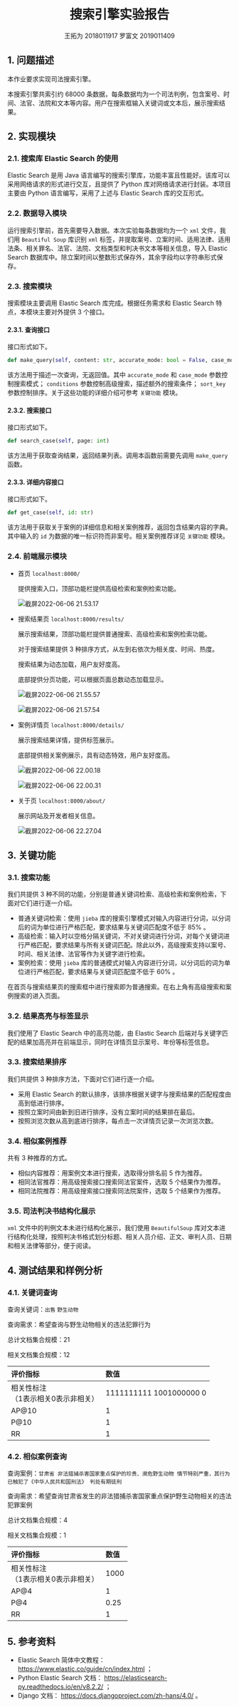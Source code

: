 # <center>搜索引擎实验报告</center>
<center>王拓为 2018011917  罗富文 2019011409</center>

## 1. 问题描述
本作业要求实现司法搜索引擎。

本搜索引擎共索引约 68000 条数据，每条数据均为一个司法判例，包含案号、时间、法官、法院和文本等内容。用户在搜索框输入关键词或文本后，展示搜索结果。



## 2. 实现模块
### 2.1. 搜索库 Elastic Search 的使用
Elastic Search 是用 Java 语言编写的搜索引擎库，功能丰富且性能好。该库可以采用网络请求的形式进行交互，且提供了 Python 库对网络请求进行封装。本项目主要由 Python 语言编写，采用了上述与 Elastic Search 库的交互形式。

### 2.2. 数据导入模块
运行搜索引擎前，首先需要导入数据。本次实验每条数据均为一个 `xml` 文件，我们用 `Beautiful Soup` 库识别 `xml` 标签，并提取案号、立案时间、适用法律、适用法条、相关罪名、法官、法院、文档类型和判决书文本等相关信息，导入 Elastic Search 数据库中。除立案时间以整数形式保存外，其余字段均以字符串形式保存。

### 2.3. 搜索模块
搜索模块主要调用 Elastic Search 库完成。根据任务需求和 Elastic Search 特点，本模块主要对外提供 3 个接口。

#### 2.3.1. 查询接口
接口形式如下。

```python
def make_query(self, content: str, accurate_mode: bool = False, case_mode: bool = False, conditions: dict = dict(), sort_key: str = '')
```

该方法用于描述一次查询，无返回值。其中 `accurate_mode` 和 `case_mode` 参数控制搜索模式； `conditions` 参数控制高级搜索，描述额外的搜索条件； `sort_key` 参数控制排序。关于这些功能的详细介绍可参考 `关键功能` 模块。

#### 2.3.2. 搜索接口
接口形式如下。

```python
def search_case(self, page: int)
```

该方法用于获取查询结果，返回结果列表。调用本函数前需要先调用 `make_query` 函数。

#### 2.3.3. 详细内容接口
接口形式如下。

```python
def get_case(self, id: str)
```

该方法用于获取关于案例的详细信息和相关案例推荐，返回包含结果内容的字典。其中输入的 `id` 为数据的唯一标识符而非案号。相关案例推荐详见 `关键功能` 模块。

### 2.4. 前端展示模块

* 首页 `localhost:8000/`

  提供搜索入口，顶部功能栏提供高级检索和案例检索功能。

  ![截屏2022-06-06 21.53.17](https://img.wzf2000.top/image/2022/06/06/2022-06-06-21.53.17.png)

* 搜索结果页 `localhost:8000/results/`

  展示搜索结果，顶部功能栏提供普通搜索、高级检索和案例检索功能。

  对于搜索结果提供 3 种排序方式，从左到右依次为相关度、时间、热度。

  搜索结果为动态加载，用户友好度高。

  底部提供分页功能，可以根据页面总数动态加载显示。

  ![截屏2022-06-06 21.55.57](https://img.wzf2000.top/image/2022/06/06/2022-06-06-21.55.57.png)

  ![截屏2022-06-06 21.57.54](https://img.wzf2000.top/image/2022/06/06/2022-06-06-21.57.54.png)

* 案例详情页 `localhost:8000/details/`

  展示搜索结果详情，提供标签展示。

  底部提供相关案例展示，具有动态特效，用户友好度高。

  ![截屏2022-06-06 22.00.18](https://img.wzf2000.top/image/2022/06/06/2022-06-06-22.00.18.png)

  ![截屏2022-06-06 22.00.31](https://img.wzf2000.top/image/2022/06/06/2022-06-06-22.00.31.png)

* 关于页 `localhost:8000/about/`

  展示网站及开发者相关信息。

  ![截屏2022-06-06 22.27.04](https://img.wzf2000.top/image/2022/06/06/2022-06-06-22.27.04.png)



## 3. 关键功能
### 3.1. 搜索功能
我们共提供 3 种不同的功能，分别是普通关键词检索、高级检索和案例检索，下面对它们进行逐一介绍。

 - 普通关键词检索：使用 `jieba` 库的搜索引擎模式对输入内容进行分词，以分词后的词为单位进行严格匹配，要求结果与关键词匹配度不低于 85% 。
 - 高级检索：输入时以空格分隔关键词，不对关键词进行分词，对每个关键词进行严格匹配，要求结果与所有关键词匹配。除此以外，高级搜索支持以案号、时间、相关法律、法官等作为关键字进行检索。
 - 案例检索：使用 `jieba` 库的普通模式对输入内容进行分词，以分词后的词为单位进行严格匹配，要求结果与关键词匹配度不低于 60% 。

在首页与搜索结果页的搜索框中进行搜索即为普通搜索。在右上角有高级搜索和案例搜索的进入页面。

### 3.2. 结果高亮与标签显示
我们使用了 Elastic Search 中的高亮功能，由 Elastic Search 后端对与关键字匹配的结果加高亮并在前端显示，同时在详情页显示案号、年份等标签信息。

### 3.3. 搜索结果排序
我们共提供 3 种排序方法，下面对它们进行逐一介绍。

 - 采用 Elastic Search 的默认排序，该排序根据关键字与搜索结果的匹配程度由高到低进行排序。
 - 按照立案时间由新到旧进行排序，没有立案时间的结果排在最后。
 - 按照浏览次数从高到底进行排序，每点击一次详情页记录一次浏览次数。

### 3.4. 相似案例推荐
共有 3 种推荐的方式。

 - 相似内容推荐：用案例文本进行搜索，选取得分排名前 5 作为推荐。
 - 相同法官推荐：用高级搜索接口搜索同法官案件，选取 5 个结果作为推荐。
 - 相同法院推荐：用高级搜索接口搜索同法院案件，选取 5 个结果作为推荐。

### 3.5. 司法判决书结构化展示
`xml` 文件中的判例文本未进行结构化展示，我们使用 `BeautifulSoup` 库对文本进行结构化处理，按照判决书格式划分标题、相关人员介绍、正文、审判人员、日期和相关法律等部分，便于阅读。



## 4. 测试结果和样例分析
### 4.1. 关键词查询
查询关键词：`出售` `野生动物`

查询需求：希望查询与野生动物相关的违法犯罪行为

总计文档集合规模：21

相关文档集合规模：12

|评价指标|数值|
|:---|:---|
|相关性标注<br>（1表示相关0表示非相关）|1111111111 1001000000 0|
|AP@10|1|
|P@10|1|
|RR|1|

### 4.2. 相似案例查询
查询案例：`甘肃省 非法猎捕杀害国家重点保护的珍贵、濒危野生动物 情节特别严重，其行为已触犯了《中华人民共和国刑法》 判处有期徒刑`

查询需求：希望查询甘肃省发生的非法猎捕杀害国家重点保护野生动物相关的违法犯罪案例

总计文档集合规模：4

相关文档集合规模：1

|评价指标|数值|
|:---|:---|
|相关性标注<br>（1表示相关0表示非相关）|1000|
|AP@4|1|
|P@4|0.25|
|RR|1|



## 5. 参考资料

 - Elastic Search 简体中文教程： https://www.elastic.co/guide/cn/index.html ；
 - Python Elastic Search 文档： https://elasticsearch-py.readthedocs.io/en/v8.2.2/ ；
 - Django 文档： https://docs.djangoproject.com/zh-hans/4.0/ 。
